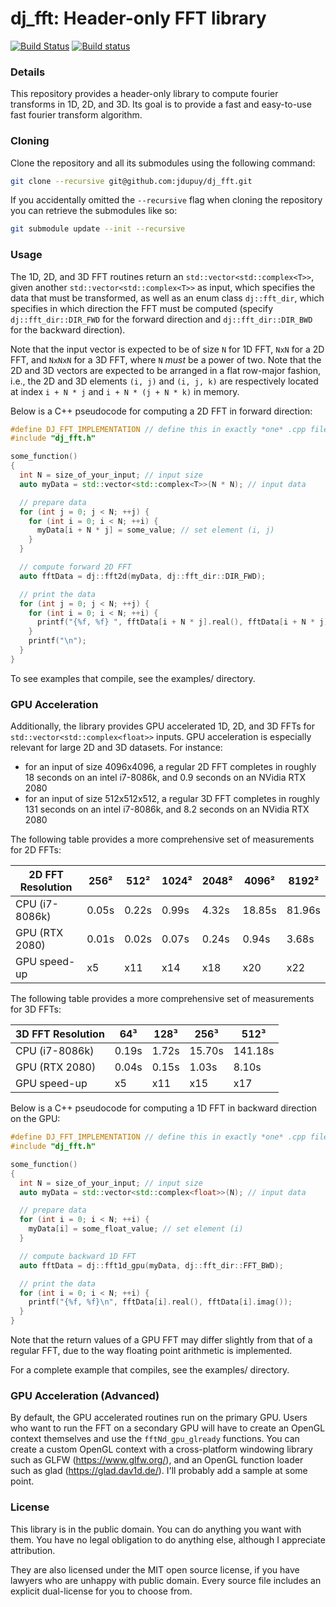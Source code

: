 # dj_fft: Header-only FFT library

[![Build Status](https://travis-ci.org/jdupuy/dj_fft.svg?branch=master)](https://travis-ci.org/jdupuy/dj_fft)
[![Build status](https://ci.appveyor.com/api/projects/status/nwcgmc1l74h8sudk?svg=true)](https://ci.appveyor.com/project/jdupuy/dj-fft)

### Details
This repository provides a header-only library to compute fourier transforms in 1D, 2D, and 3D. Its goal is to provide a fast and easy-to-use fast fourier transform algorithm. 

### Cloning

Clone the repository and all its submodules using the following command:
```sh
git clone --recursive git@github.com:jdupuy/dj_fft.git
```

If you accidentally omitted the `--recursive` flag when cloning the repository you can retrieve the submodules like so:
```sh
git submodule update --init --recursive
```

### Usage
The 1D, 2D, and 3D FFT routines return an `std::vector<std::complex<T>>`, given another `std::vector<std::complex<T>>` as input, which specifies the data that must be transformed, as well as an enum class `dj::fft_dir`, which specifies in which direction the FFT must be computed (specify `dj::fft_dir::DIR_FWD` for the forward direction and `dj::fft_dir::DIR_BWD` for the backward direction).

Note that the input vector is expected to be of size `N` for 1D FFT, `NxN` for a 2D FFT, and `NxNxN` for a 3D FFT, where `N` *must* be a power of two. Note that the 2D and 3D vectors are expected to be arranged in a flat row-major fashion, i.e., the 2D and 3D elements `(i, j)` and `(i, j, k)` are respectively located at index `i + N * j` and `i + N * (j + N * k)` in memory.

Below is a C++ pseudocode for computing a 2D FFT in forward direction:
```c++
#define DJ_FFT_IMPLEMENTATION // define this in exactly *one* .cpp file
#include "dj_fft.h"

some_function()
{
  int N = size_of_your_input; // input size
  auto myData = std::vector<std::complex<T>>(N * N); // input data

  // prepare data
  for (int j = 0; j < N; ++j) {
    for (int i = 0; i < N; ++i) {
      myData[i + N * j] = some_value; // set element (i, j)
    }
  }

  // compute forward 2D FFT
  auto fftData = dj::fft2d(myData, dj::fft_dir::DIR_FWD);

  // print the data
  for (int j = 0; j < N; ++j) {
    for (int i = 0; i < N; ++i) {
      printf("{%f, %f} ", fftData[i + N * j].real(), fftData[i + N * j].imag());
    }
    printf("\n");
  }
}
```

To see examples that compile, see the examples/ directory. 

### GPU Acceleration
Additionally, the library provides GPU accelerated 1D, 2D, and 3D FFTs for `std::vector<std::complex<float>>` inputs. GPU acceleration is especially relevant for large 2D and 3D datasets. For instance:
- for an input of size 4096x4096, a regular 2D FFT completes in roughly 18 seconds on an intel i7-8086k, and 0.9 seconds on an NVidia RTX 2080
- for an input of size 512x512x512, a regular 3D FFT completes in roughly 131 seconds on an intel i7-8086k, and 8.2 seconds on an NVidia RTX 2080

The following table provides a more comprehensive set of measurements for 2D FFTs:

| 2D FFT Resolution | 256² | 512² | 1024² | 2048² | 4096² | 8192² |
| --- | --- | --- | --- | --- | --- | --- |
| CPU (i7-8086k) | 0.05s | 0.22s | 0.99s | 4.32s | 18.85s | 81.96s |
| GPU (RTX 2080) | 0.01s | 0.02s | 0.07s | 0.24s | 0.94s | 3.68s |
| GPU speed-up | x5 | x11 | x14 | x18 | x20 | x22 |

The following table provides a more comprehensive set of measurements for 3D FFTs:

| 3D FFT Resolution | 64³ | 128³ | 256³ | 512³ |
| --- | --- | --- | --- | --- |
| CPU (i7-8086k) | 0.19s | 1.72s | 15.70s | 141.18s |
| GPU (RTX 2080) | 0.04s | 0.15s | 1.03s | 8.10s |
| GPU speed-up | x5 | x11 | x15 | x17 |

Below is a C++ pseudocode for computing a 1D FFT in backward direction on the GPU:

```c++
#define DJ_FFT_IMPLEMENTATION // define this in exactly *one* .cpp file
#include "dj_fft.h"

some_function()
{
  int N = size_of_your_input; // input size
  auto myData = std::vector<std::complex<float>>(N); // input data

  // prepare data
  for (int i = 0; i < N; ++i) {
    myData[i] = some_float_value; // set element (i)
  }

  // compute backward 1D FFT
  auto fftData = dj::fft1d_gpu(myData, dj::fft_dir::FFT_BWD);

  // print the data
  for (int i = 0; i < N; ++i) {
    printf("{%f, %f}\n", fftData[i].real(), fftData[i].imag());
  }
}
```
Note that the return values of a GPU FFT may differ slightly from that of a regular FFT, due to the way floating point arithmetic is implemented.

For a complete example that compiles, see the examples/ directory.

### GPU Acceleration (Advanced)
By default, the GPU accelerated routines run on the primary GPU. Users who want to run the FFT on a secondary GPU will have to create an OpenGL context themselves and use the `fftNd_gpu_glready` functions. You can create a custom OpenGL context with a cross-platform windowing library such as GLFW (https://www.glfw.org/), and an OpenGL function loader such as glad (https://glad.dav1d.de/). I'll probably add a sample at some point.

### License
This library is in the public domain. You can do anything you want with them. You have no legal obligation to do anything else, although I appreciate attribution.

They are also licensed under the MIT open source license, if you have lawyers who are unhappy with public domain. Every source file includes an explicit dual-license for you to choose from.

